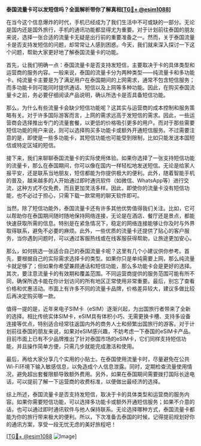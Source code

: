 **泰国流量卡可以发短信吗？全面解析带你了解真相[[TG💪+ @esim1088](https://t.me/s/esim1088)]**

在当今这个信息爆炸的时代，手机已经成为了我们生活中不可或缺的一部分。无论是国内还是国外旅行，手机的通讯功能都显得尤为重要。对于计划前往泰国的朋友来说，选择一张合适的流量卡无疑是出行前的重要准备之一。然而，关于泰国流量卡是否支持发短信的问题，却常常让人感到困惑。今天，我们就来深入探讨一下这个问题，帮助大家更好地了解泰国流量卡的功能。

首先，让我们明确一点：泰国流量卡是否支持发短信，主要取决于卡的具体类型和运营商的服务内容。一般来说，泰国的流量卡分为两种类型——纯流量卡和多功能卡。纯流量卡主要是为了满足用户在泰国期间的上网需求，通常不包含短信服务；而多功能卡则可能同时提供通话、短信以及上网等多种功能。因此，在购买泰国流量卡之前，务必要仔细阅读产品说明，确认所选卡是否具备短信功能。

那么，为什么有些流量卡会缺少短信功能呢？这其实与运营商的成本控制和服务策略有关。对于许多国际游客而言，上网的需求远高于发短信的需求。因此，一些运营商会选择推出专门的流量套餐，以更低的价格吸引更多的用户。而对于那些需要短信功能的用户来说，则可以选择购买多功能卡或额外开通短信服务。不过需要注意的是，即使是一些多功能卡，其短信功能也可能受到限制，比如只能发送本国短信或特定区域的短信。

接下来，我们来聊聊泰国流量卡的实际使用体验。如果你选择了一张支持短信功能的流量卡，那么在泰国期间，你可以像在国内一样轻松地发送短信。无论是给家人报平安，还是联系当地朋友，短信都能为你提供极大的便利。此外，随着智能手机的普及，越来越多的人开始通过即时通讯软件（如微信、WhatsApp等）进行交流，这种方式不仅免费，而且更加灵活多样。因此，即使你的流量卡没有短信功能，也不必过于担心，只需下载一款常用的聊天软件即可。

当然，除了短信功能外，泰国流量卡还有许多其他优势值得我们关注。比如，它可以帮助你在泰国期间随时随地保持网络连接，无论是在酒店、餐厅还是景点，都能快速获取所需的信息。特别是在紧急情况下，稳定的网络连接能够让你及时与外界取得联系，避免不必要的麻烦。此外，一些优质的流量卡还提供了贴心的客户服务，当你遇到问题时，可以通过客服热线或在线客服获得帮助，让旅途更加安心。

那么，如何挑选一张适合自己的泰国流量卡呢？这里有几个小建议供你参考。首先，要根据自己的实际需求选择卡的类型。如果你只是单纯需要上网，那么纯流量卡就足够了；但如果你希望兼顾通话和短信功能，那么多功能卡会是更好的选择。其次，要注意流量卡的有效期和覆盖范围。不同运营商提供的服务范围可能有所不同，确保所选卡能在你计划访问的所有地区正常使用非常重要。最后，别忘了查看价格和优惠活动。市面上有许多不同的流量卡品牌，价格差异较大，建议多做比较后再决定购买哪一款。

值得一提的是，近年来电子SIM卡（eSIM）逐渐兴起，为出国旅行者带来了全新的选择。相比传统实体SIM卡，eSIM具有体积小巧、无需更换卡槽、支持多设备连接等优点，特别适合经常往返国内外的商务人士和频繁出国旅行的游客。对于计划前往泰国的朋友来说，如果对eSIM感兴趣，不妨考虑一下泰国的eSIM卡产品。目前市面上已有不少品牌推出了针对泰国市场的eSIM卡，它们同样支持短信功能，并且操作简单方便，只需几步就能完成激活和使用。

最后，再给大家分享几个实用的小贴士。在泰国使用流量卡时，尽量避免在公共Wi-Fi环境下输入敏感信息，以免造成个人信息泄露。同时，定期检查流量使用情况，避免超出套餐限额导致额外费用。另外，如果在泰国期间需要拨打国际长途电话，可以提前了解一下运营商的收费标准，以便做出最经济的选择。

综上所述，泰国流量卡是否支持发短信，取决于卡的具体类型和运营商的服务内容。如果你需要短信功能，可以选择多功能卡或额外开通短信服务；如果不介意的话，也可以通过即时通讯软件与他人保持联系。无论选择哪种方式，泰国流量卡都能为你的旅行带来极大的便利。所以，下次准备去泰国的时候，记得提前规划好你的通讯方案，享受一段无忧无虑的美好旅程吧！

[[TG💪+ @esim1088](https://t.me/s/esim1088) ![Image](https://i.postimg.cc/4NQfJmqS/Snipaste-2025-05-13-00-14-12.png)]